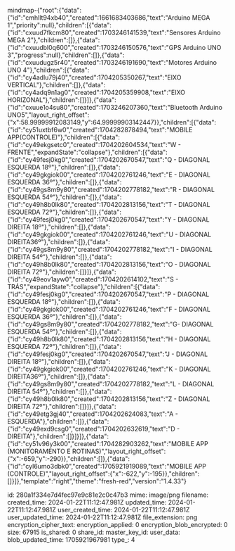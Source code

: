 mindmap-{"root":{"data":{"id":"cmhllt94xb40","created":1661683403686,"text":"Arduino MEGA 1","priority":null},"children":[{"data":{"id":"cxuud7fkcm80","created":1703246141539,"text":"Sensores Arduino MEGA 2"},"children":[]},{"data":{"id":"cxuudbl0q600","created":1703246150576,"text":"GPS Arduino UNO 3","progress":null},"children":[]},{"data":{"id":"cxuudugz5r40","created":1703246191690,"text":"Motores Arduino UNO 4"},"children":[{"data":{"id":"cy4adlu79j40","created":1704205350267,"text":"EIXO VERTICAL"},"children":[]},{"data":{"id":"cy4adq9n1ag0","created":1704205359908,"text":"EIXO HORIZONAL"},"children":[]}]},{"data":{"id":"cxuue1o4su80","created":1703246207360,"text":"Bluetooth Arduino UNO5","layout_right_offset":{"x":58.99999912083149,"y":64.99999903142447}},"children":[{"data":{"id":"cy51uxtbf6w0","created":1704282878494,"text":"MOBILE APP(CONTROLE)"},"children":[{"data":{"id":"cy49ekgsetc0","created":1704202604534,"text":"W - FRENTE","expandState":"collapse"},"children":[{"data":{"id":"cy49fesj0kg0","created":1704202670547,"text":"Q - DIAGONAL ESQUERDA 18º"},"children":[]},{"data":{"id":"cy49gkgiok00","created":1704202761246,"text":"E - DIAGONAL ESQUERDA 36º"},"children":[]},{"data":{"id":"cy49gs8m9y80","created":1704202778182,"text":"R - DIAGONAL ESQUERDA 54º"},"children":[]},{"data":{"id":"cy49h8b0lk80","created":1704202813156,"text":"T - DIAGONAL ESQUERDA 72º"},"children":[]},{"data":{"id":"cy49fesj0kg0","created":1704202670547,"text":"Y - DIAGONAL DIREITA 18º"},"children":[]},{"data":{"id":"cy49gkgiok00","created":1704202761246,"text":"U - DIAGONAL DIREITA36º"},"children":[]},{"data":{"id":"cy49gs8m9y80","created":1704202778182,"text":"I - DIAGONAL DIREITA 54º"},"children":[]},{"data":{"id":"cy49h8b0lk80","created":1704202813156,"text":"O - DIAGONAL DIREITA 72º"},"children":[]}]},{"data":{"id":"cy49eov1ayw0","created":1704202614102,"text":"S - TRÁS","expandState":"collapse"},"children":[{"data":{"id":"cy49fesj0kg0","created":1704202670547,"text":"P - DIAGONAL ESQUERDA 18º"},"children":[]},{"data":{"id":"cy49gkgiok00","created":1704202761246,"text":"F - DIAGONAL ESQUERDA 36º"},"children":[]},{"data":{"id":"cy49gs8m9y80","created":1704202778182,"text":"G- DIAGONAL ESQUERDA 54º"},"children":[]},{"data":{"id":"cy49h8b0lk80","created":1704202813156,"text":"H - DIAGONAL ESQUERDA 72º"},"children":[]},{"data":{"id":"cy49fesj0kg0","created":1704202670547,"text":"J - DIAGONAL DIREITA 18º"},"children":[]},{"data":{"id":"cy49gkgiok00","created":1704202761246,"text":"K - DIAGONAL DIREITA36º"},"children":[]},{"data":{"id":"cy49gs8m9y80","created":1704202778182,"text":"L - DIAGONAL DIREITA 54º"},"children":[]},{"data":{"id":"cy49h8b0lk80","created":1704202813156,"text":"Z - DIAGONAL DIREITA 72º"},"children":[]}]},{"data":{"id":"cy49etg3gj40","created":1704202624083,"text":"A - ESQUERDA"},"children":[]},{"data":{"id":"cy49exd9csg0","created":1704202632619,"text":"D - DIREITA"},"children":[]}]}]},{"data":{"id":"cy51v96y3k00","created":1704282903262,"text":"MOBILE APP (MONITORAMENTO E ROTINAS)","layout_right_offset":{"x":-659,"y":-290}},"children":[]},{"data":{"id":"cyl6umo3dbk0","created":1705921919089,"text":"MOBILE APP (CONTROLE)","layout_right_offset":{"x":-622,"y":-195}},"children":[]}]},"template":"right","theme":"fresh-red","version":"1.4.33"}

id: 280a1f334e7d4fec97e9c81e2c0c47b3
mime: image/png
filename: 
created_time: 2024-01-22T11:12:47.981Z
updated_time: 2024-01-22T11:12:47.981Z
user_created_time: 2024-01-22T11:12:47.981Z
user_updated_time: 2024-01-22T11:12:47.981Z
file_extension: png
encryption_cipher_text: 
encryption_applied: 0
encryption_blob_encrypted: 0
size: 67915
is_shared: 0
share_id: 
master_key_id: 
user_data: 
blob_updated_time: 1705921967981
type_: 4